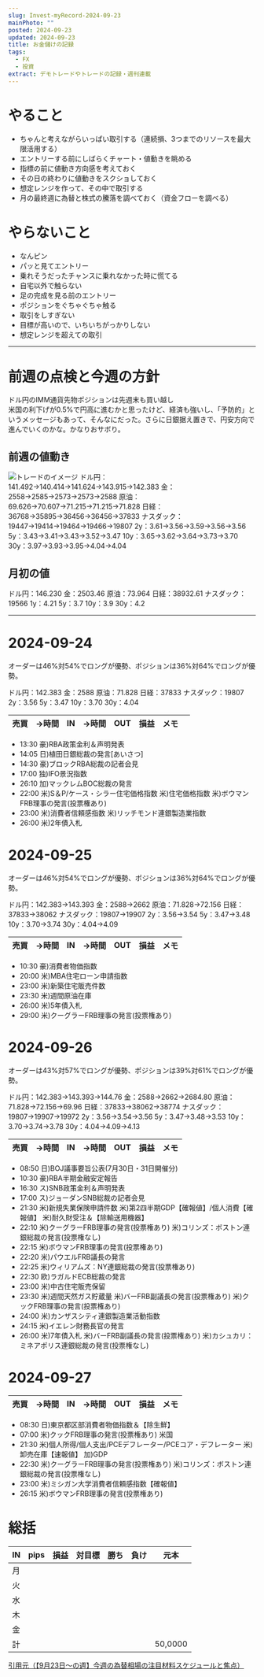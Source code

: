 ```yaml
---
slug: Invest-myRecord-2024-09-23
mainPhoto: ""
posted: 2024-09-23
updated: 2024-09-23
title: お金儲けの記録
tags:
  - FX
  - 投資
extract: デモトレードやトレードの記録・週刊連載
---
```

# やること

- ちゃんと考えながらいっぱい取引する（連続損、3つまでのリソースを最大限活用する）
- エントリーする前にしばらくチャート・値動きを眺める
- 指標の前に値動き方向感を考えておく
- その日の終わりに値動きをスクショしておく
- 想定レンジを作って、その中で取引する
- 月の最終週に為替と株式の騰落を調べておく（資金フローを調べる）
# やらないこと

- なんピン
- パッと見てエントリー
- 乗れそうだったチャンスに乗れなかった時に慌てる
- 自宅以外で触らない
- 足の完成を見る前のエントリー
- ポジションをぐちゃぐちゃ触る
- 取引をしすぎない
- 目標が高いので、いちいちがっかりしない
- 想定レンジを超えての取引
***
# 前週の点検と今週の方針

ドル円のIMM通貨先物ポジションは先週末も買い越し  
米国の利下げが0.5%で円高に進むかと思ったけど、経済も強いし、「予防的」というメッセージもあって、そんなにだった。さらに日銀据え置きで、円安方向で進んでいくのかな。かなりおサボり。

## 前週の値動き

![トレードのイメージ](images/invest/weekly/2024/Invest-myRecord-2024-09-23/01.png)
ドル円：141.492→140.414→141.624→143.915→142.383
金：2558→2585→2573→2573→2588
原油：69.626→70.607→71.215→71.215→71.828
日経：36768→35895→36456→36456→37833
ナスダック：19447→19414→19464→19466→19807
2y：3.61→3.56→3.59→3.56→3.56
5y：3.43→3.41→3.43→3.52→3.47
10y：3.65→3.62→3.64→3.73→3.70
30y：3.97→3.93→3.95→4.04→4.04
## 月初の値
ドル円：146.230
金：2503.46
原油：73.964
日経：38932.61
ナスダック：19566
1y：4.21
5y：3.7
10y：3.9
30y：4.2
***

# 2024-09-24

オーダーは46%対54%でロングが優勢、ポジションは36%対64%でロングが優勢。

ドル円：142.383
金：2588
原油：71.828
日経：37833
ナスダック：19807
2y：3.56
5y：3.47
10y：3.70
30y：4.04

| 売買  | →時間 | IN  | →時間 | OUT | 損益  | メモ  |     |
| --- | --- | --- | --- | --- | --- | --- | --- |
- 13:30	豪)RBA政策金利＆声明発表
- 14:05	日)植田日銀総裁の発言[あいさつ]
- 14:30	豪)ブロックRBA総裁の記者会見
- 17:00	独)IFO景況指数
- 26:10	加)マックレムBOC総裁の発言
- 22:00	米)S＆P/ケース・シラー住宅価格指数
  米)住宅価格指数
  米)ボウマンFRB理事の発言(投票権あり)
- 23:00	米)消費者信頼感指数
  米)リッチモンド連銀製造業指数
- 26:00	米)2年債入札


# 2024-09-25

オーダーは46%対54%でロングが優勢、ポジションは36%対64%でロングが優勢。

ドル円：142.383→143.393
金：2588→2662
原油：71.828→72.156
日経：37833→38062
ナスダック：19807→19907
2y：3.56→3.54
5y：3.47→3.48
10y：3.70→3.74
30y：4.04→4.09


| 売買   | →時間  | IN      | →時間  | OUT     | 損益  | メモ                                                            |
| ---- | ---- | ------- | ---- | ------- | --- | ------------------------------------------------------------- |

- 10:30	豪)消費者物価指数
- 20:00	米)MBA住宅ローン申請指数
- 23:00	米)新築住宅販売件数
- 23:30	米)週間原油在庫
- 26:00	米)5年債入札
- 29:00	米)クーグラーFRB理事の発言(投票権あり)
# 2024-09-26

オーダーは43%対57%でロングが優勢、ポジションは39%対61%でロングが優勢。

ドル円：142.383→143.393→144.76
金：2588→2662→2684.80
原油：71.828→72.156→69.96
日経：37833→38062→38774
ナスダック：19807→19907→19972
2y：3.56→3.54→3.56
5y：3.47→3.48→3.53
10y：3.70→3.74→3.78
30y：4.04→4.09→4.13

| 売買   | →時間  | IN      | →時間  | OUT     | 損益  | メモ                                                            |
| ---- | ---- | ------- | ---- | ------- | --- | ------------------------------------------------------------- |

- 08:50	日)BOJ議事要旨公表(7月30日・31日開催分)
- 10:30	豪)RBA半期金融安定報告
- 16:30	ス)SNB政策金利＆声明発表
- 17:00	ス)ジョーダンSNB総裁の記者会見
- 21:30	米)新規失業保険申請件数
  米)第2四半期GDP【確報値】/個人消費【確報値】
  米)耐久財受注＆【除輸送用機器】
- 22:10	米)クーグラーFRB理事の発言(投票権あり)
  米)コリンズ：ボストン連銀総裁の発言(投票権なし)
- 22:15	米)ボウマンFRB理事の発言(投票権あり)
- 22:20	米)パウエルFRB議長の発言
- 22:25	米)ウィリアムズ：NY連銀総裁の発言(投票権あり)
- 22:30	欧)ラガルドECB総裁の発言
- 23:00	米)中古住宅販売保留
- 23:30	米)週間天然ガス貯蔵量
  米)バーFRB副議長の発言(投票権あり)
  米)クックFRB理事の発言(投票権あり)
- 24:00	米)カンザスシティ連銀製造業活動指数
- 24:15	米)イエレン財務長官の発言
- 26:00	米)7年債入札
  米)バーFRB副議長の発言(投票権あり)
  米)カシュカリ：ミネアポリス連銀総裁の発言(投票権なし)
# 2024-09-27

| 売買   | →時間  | IN      | →時間  | OUT     | 損益  | メモ                                                            |
| ---- | ---- | ------- | ---- | ------- | --- | ------------------------------------------------------------- |

- 08:30	日)東京都区部消費者物価指数＆【除生鮮】
- 07:00	米)クックFRB理事の発言(投票権あり)	米国
- 21:30	米)個人所得/個人支出/PCEデフレーター/PCEコア・デフレーター
  米)卸売在庫【速報値】
  加)GDP
- 22:30	米)クーグラーFRB理事の発言(投票権あり)
  米)コリンズ：ボストン連銀総裁の発言(投票権なし)
- 23:00	米)ミシガン大学消費者信頼感指数【確報値】
- 26:15	米)ボウマンFRB理事の発言(投票権あり)

# 総括
| IN  | pips | 損益  | 対目標 | 勝ち  | 負け  | 元本      |
| --- | ---- | --- | --- | --- | --- | ------- |
| 月   |      |     |     |     |     |         |
| 火   |      |     |     |     |     |         |
| 水   |      |     |     |     |     |         |
| 木   |      |     |     |     |     |         |
| 金   |      |     |     |     |     |         |
| 計   |      |     |     |     |     | 50,0000 |

[引用元（【9月23日～の週】今週の為替相場の注目材料スケジュールと焦点）](https://kissfx.com/article/20240923weekfx.html)